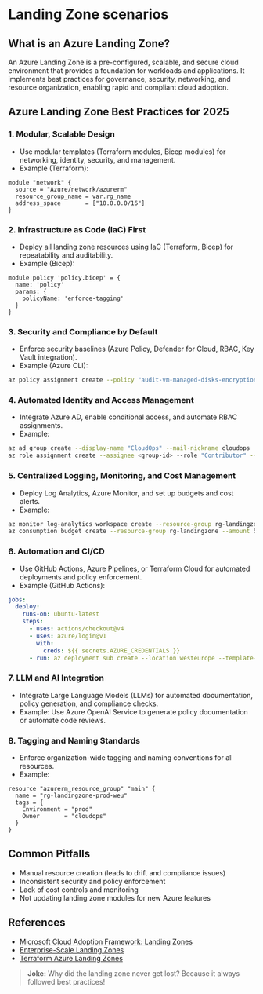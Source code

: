 # Landing Zone scenarios

## What is an Azure Landing Zone?

An Azure Landing Zone is a pre-configured, scalable, and secure cloud environment that provides a foundation for workloads and applications. It implements best practices for governance, security, networking, and resource organization, enabling rapid and compliant cloud adoption.

## Azure Landing Zone Best Practices for 2025

### 1. Modular, Scalable Design

- Use modular templates (Terraform modules, Bicep modules) for networking, identity, security, and management.
- Example (Terraform):

```hcl
module "network" {
  source = "Azure/network/azurerm"
  resource_group_name = var.rg_name
  address_space       = ["10.0.0.0/16"]
}
```

### 2. Infrastructure as Code (IaC) First

- Deploy all landing zone resources using IaC (Terraform, Bicep) for repeatability and auditability.
- Example (Bicep):

```bicep
module policy 'policy.bicep' = {
  name: 'policy'
  params: {
    policyName: 'enforce-tagging'
  }
}
```

### 3. Security and Compliance by Default

- Enforce security baselines (Azure Policy, Defender for Cloud, RBAC, Key Vault integration).
- Example (Azure CLI):

```sh
az policy assignment create --policy "audit-vm-managed-disks-encryption" --scope /subscriptions/<sub-id>
```

### 4. Automated Identity and Access Management

- Integrate Azure AD, enable conditional access, and automate RBAC assignments.
- Example:

```sh
az ad group create --display-name "CloudOps" --mail-nickname cloudops
az role assignment create --assignee <group-id> --role "Contributor" --scope /subscriptions/<sub-id>
```

### 5. Centralized Logging, Monitoring, and Cost Management

- Deploy Log Analytics, Azure Monitor, and set up budgets and cost alerts.
- Example:

```sh
az monitor log-analytics workspace create --resource-group rg-landingzone --workspace-name law-landingzone
az consumption budget create --resource-group rg-landingzone --amount 5000 --time-grain monthly --name lz-budget
```

### 6. Automation and CI/CD

- Use GitHub Actions, Azure Pipelines, or Terraform Cloud for automated deployments and policy enforcement.
- Example (GitHub Actions):

```yaml
jobs:
  deploy:
    runs-on: ubuntu-latest
    steps:
      - uses: actions/checkout@v4
      - uses: azure/login@v1
        with:
          creds: ${{ secrets.AZURE_CREDENTIALS }}
      - run: az deployment sub create --location westeurope --template-file main.bicep
```

### 7. LLM and AI Integration

- Integrate Large Language Models (LLMs) for automated documentation, policy generation, and compliance checks.
- Example: Use Azure OpenAI Service to generate policy documentation or automate code reviews.

### 8. Tagging and Naming Standards

- Enforce organization-wide tagging and naming conventions for all resources.
- Example:

```hcl
resource "azurerm_resource_group" "main" {
  name = "rg-landingzone-prod-weu"
  tags = {
    Environment = "prod"
    Owner       = "cloudops"
  }
}
```

## Common Pitfalls

- Manual resource creation (leads to drift and compliance issues)
- Inconsistent security and policy enforcement
- Lack of cost controls and monitoring
- Not updating landing zone modules for new Azure features

## References

- [Microsoft Cloud Adoption Framework: Landing Zones](https://learn.microsoft.com/en-us/azure/cloud-adoption-framework/ready/landing-zone/)
- [Enterprise-Scale Landing Zones](https://learn.microsoft.com/en-us/azure/cloud-adoption-framework/ready/enterprise-scale/)
- [Terraform Azure Landing Zones](https://github.com/Azure/terraform-azurerm-caf-enterprise-scale)

> **Joke:** Why did the landing zone never get lost? Because it always followed best practices!
